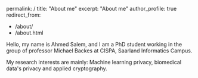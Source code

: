 permalink: /
title: "About me"
excerpt: "About me"
author_profile: true
redirect_from: 
  - /about/
  - /about.html

Hello, my name is Ahmed Salem, and I am a PhD student working in the group of professor Michael Backes at CISPA, Saarland Informatics Campus.

My research interests are mainly: Machine learning privacy, biomedical data's privacy and applied cryptography. 
